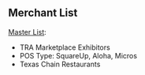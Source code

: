 ## Merchant List

[Master List](https://docs.google.com/spreadsheets/d/15F_HB685YNcJHvBqLRsvkjHGKzlGWvQhFUl6IIuqI-k/edit#gid=313162633):
* TRA Marketplace Exhibitors
* POS Type: SquareUp, Aloha, Micros
* Texas Chain Restaurants
